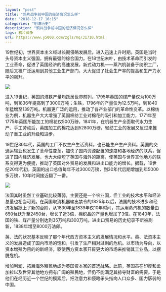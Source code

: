 ```yaml
---
layout: "post"
title: "鸦片战争前中国的经济情况怎么样"
date: "2018-12-17 16:15"
categories: "明清历史"
description: "鸦片战争前中国的经济情况怎么样"
tags: 鸦片战争
url: https://www.y5000.com/zgls/mq/31710.html
---
```






19世纪初，世界资本主义经过长期侵略发展后，进入迅速上升时期。英国是当时头号资本主义强国，拥有最强的综合国力。在18世纪末叶，由技术革命而引发的工业革命，促进了英国经济的高速发展，新式动力机——蒸汽机装备于纺织工厂，随后又被广泛运用到其他工业生产部门，大大促进了社会生产率的提高和生产力水平的飙升。

![](https://img.y5000.com/uploads/allimg/180730/8-1PI0112449E9.jpg)

进入19世纪，英国的煤铁产量均跃居世界前列，1795年英国的煤产量仅为100万吨，到1836年提高到了3000万吨；生铁，1796年的产量仅为12.5万吨，到1840年猛增至139万吨。机器更广泛的运用，推动了各产业部门的革命性变革。以棉纺业为例，机器生产大大增强了英国棉纺工业对棉花的吸引和加工能力，1771年至1775年英国所能加工的棉花仅500万磅，1841年，在机器生产全面取代水力生产、手工劳动后，英国加工的棉花达到52800万磅，轻纺工业的发展又反过来推动了重工业的升级和进步。

19世纪30年代，英国的工厂不仅生产生活资料，也已能生产生产资料。英国的交通运输业也发生了革命性变革，加快了国内资源配置的速度和各地经济的联系，促进了国内经济发展，也大大缩短了英国与海外的距离，使英国与世界其他地方的联系变得更为便捷，推动了英国对外贸易的发展和进出口能力的增长。据载，19世纪20年代初，英国的出口总值每年不过3000万镑，到30年代后期增加到年5000多万镑，10年时间接近翻了一番。

![](https://img.y5000.com/uploads/allimg/180730/8-1PI0112502D2.jpg)

法国其时虽然工业基础比较薄弱，主要还是一个农业国，但工业的技术水平和经济总量也相当可观。在英国取消机器输出禁令的1825年以后，法国的技术进步和经济发展跃上了新的台阶，从1830年至1839年仅10年时间，其运用蒸汽机的数量由650台跃升至2450台，增长了近3倍，棉织品的产量也增加了3倍。在1840年，法国的铁、煤产量分别达到35万吨和300万吨，进出口贸易的历史纪录不断被刷新，1838年增至8000万法郎。

英、法的状况基本反映了那个年代西方资本主义的发展情况和水平。英、法资本主义的发展造成了国内市场的饱和，引发了生产相对过剩的危机。以市场为导向，以资本增殖为目的的新经济，驱使西方资本家开辟更大的市场来推销其工业品，以摆脱危机。

增加利润、拓展海外殖民地成为英国资本家的首选战略。此前，英国虽在印度和孟加拉以及世界其他地方拥有广阔的殖民地，但仍不能满足其掠夺财富的需要。于是他们在经历近一个世纪的摸索后，把注意力和侵略矛头指向人口众多、国力孱弱的中国。
